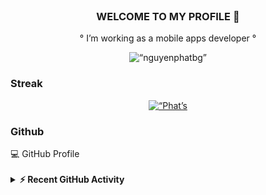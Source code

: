 <br/>

<h3 align="center"><b>WELCOME TO MY PROFILE 👋</b></h2>

<p align="center">
° I’m working as a mobile apps developer °
</p>

<p align="center"> <img src="https://img.shields.io/github/followers/nguyenphatbg?color=1f222e&label=Followers&style=social" alt=“nguyenphatbg” /> </p>

### Streak

<p align="center">
  <a href="https://github.com/NguyenPhatBG">
    <img alt=“Phat’s streak" src="https://github-readme-streak-stats.herokuapp.com/?user=nguyenphatbg&hide_border=true&bg_color=1F222E"/>
  </a>
</p>

### Github

  <summary>💻 GitHub Profile</summary>
  <b>
    <a href="https://github.com/NguyenPhatBG“><img alt=“NguyenPhatBG’s Github Stats" src="https://denvercoder1-github-readme-stats.vercel.app/api/?username=nguyenphatbg&show_icons=true&count_private=true&theme=react&hide_border=true&bg_color=1F222E&title_color=faf9f5&icon_color=F8D866" height="192px"/></a>
  <a href="https://github.com/NguyenPhatBG“><img alt="NguyenPhatBG's Top Languages" src="https://github-readme-stats.vercel.app/api/top-langs/?username=nguyenphatbg&langs_count=8&layout=compact&theme=react&hide_border=true&bg_color=1F222E&title_color=faf9f5&icon_color=F8D866&hide=Jupyter%20Notebook" height="192px"/></a>
  <br/>

<details>
  <summary>⚡ Recent GitHub Activity</summary>
  <br/>
  
<a href="https://github.com/NguyenPhatBG"><img alt="NguyenPhatBG's Activity Graph" src="https://denvercoder1-activity-graph.herokuapp.com/graph/?username=nguyenphatbg&bg_color=1F222E&color=faf9f5&line=F85D7F&point=FFFFFF&hide_border=true" /></a>
  </details>

<br/>
